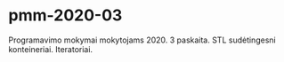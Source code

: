 # pmm-2020-03
Programavimo mokymai mokytojams 2020. 3 paskaita. STL sudėtingesni konteineriai. Iteratoriai.
